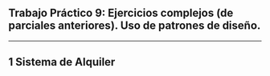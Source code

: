## Trabajo Práctico 9:  Ejercicios complejos (de parciales anteriores). Uso de patrones de diseño.

---

## 1 Sistema de Alquiler